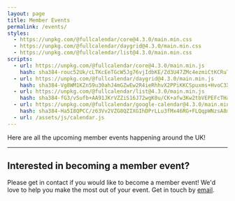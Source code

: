 ```yaml
---
layout: page
title: Member Events
permalink: /events/
styles:
  - https://unpkg.com/@fullcalendar/core@4.3.0/main.min.css
  - https://unpkg.com/@fullcalendar/daygrid@4.3.0/main.min.css
  - https://unpkg.com/@fullcalendar/list@4.3.0/main.min.css
scripts:
  - url: https://unpkg.com/@fullcalendar/core@4.3.0/main.min.js
    hash: sha384-rouc52Uk/cLTKcEeTGcW5Jg76vjIdbKE/Zd3U47ZMc4ezmiCtKCRuT7TRd/ai7f1
  - url: https://unpkg.com/@fullcalendar/daygrid@4.3.0/main.min.js
    hash: sha384-Vg8WM1KZn59u30ahJ4mGZwEw2R4ieRhhvX2PPiKKCSpuxms+HvoC3XPii6CnMvFD
  - url: https://unpkg.com/@fullcalendar/list@4.3.0/main.min.js
    hash: sha384-fG3/vSufb+AA91JKrVZZiS16J72wgK0u/CK+afw3Kw2tbVEPEFcTHac7sJabZd31
  - url: https://unpkg.com/@fullcalendar/google-calendar@4.3.0/main.min.js
    hash: sha384-Ha5I8QPCC/z63Vv2VZG8QZIXGIhDPrLLu3fMx46RG+FLQqpWNzsA8mZIR9YXPahZ
  - url: /assets/js/calendar.js
---
```


Here are all the upcoming member events happening around the UK!

<div id="calendar"></div>

---

## Interested in becoming a member event?
Please get in contact if you would like to become a member event! We'd love to help you make the most out of your event. Get in touch by [email](mailto:contact@hackathonsforschools.com "Email").
